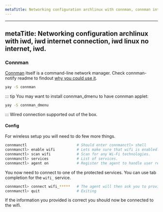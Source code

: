 ```yaml
---
metaTitle: Networking configuration archlinux with connman, connman internet connection, connman linux no internet, connman.
---
```

---
metaTitle: Networking configuration archlinux with iwd, iwd internet connection, iwd linux no internet, iwd.
---


### Connman

[Connman](https://wiki.archlinux.org/index.php/Connman) itself is a command-line network manager. Check connman-notify readme to findout [why you could use it](https://gitlab.com/wavexx/connman-notify#why-connman).
```sh
yay -S connman
```
::: tip
You may want to install connman_dmenu to have connman applet:
```sh
yay -S connman_dmenu
```
:::
Wired connection supported out of the box.

#### Config
For wireless setup you will need to do few more things.
```sh
connmanctl                       # Should enter connmanctl> shell
connmanctl> enable wifi          # Lets make sure that wifi is enabled.
connmanctl> scan wifi            # Scan for any Wi-Fi technologies.
connmanctl> services             # List of services.
connmanctl> agent on             # Register the agent to handle user requests.
```
You now need to connect to one of the protected services. You can use tab completion for the `wifi_` service.
```sh
connmanctl> connect wifi_*****   # The agent will then ask you to provide any information the daemon needs to complete the connection.
connmanctl> quit                 # Exiting
```
If the information you provided is correct you should now be connected to the wifi.
